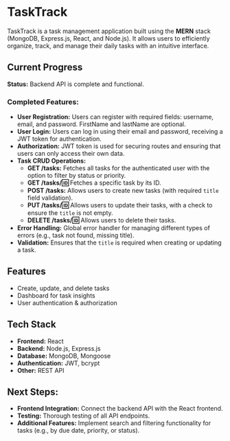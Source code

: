 # TaskTrack

TaskTrack is a task management application built using the **MERN** stack (MongoDB, Express.js, React, and Node.js). It allows users to efficiently organize, track, and manage their daily tasks with an intuitive interface.

## Current Progress

**Status:** Backend API is complete and functional.

### Completed Features:

- **User Registration:** Users can register with required fields: username, email, and password. FirstName and lastName are optional.
- **User Login:** Users can log in using their email and password, receiving a JWT token for authentication.
- **Authorization:** JWT token is used for securing routes and ensuring that users can only access their own data.
- **Task CRUD Operations:**
  - **GET /tasks:** Fetches all tasks for the authenticated user with the option to filter by status or priority.
  - **GET /tasks/:id:** Fetches a specific task by its ID.
  - **POST /tasks:** Allows users to create new tasks (with required `title` field validation).
  - **PUT /tasks/:id:** Allows users to update their tasks, with a check to ensure the `title` is not empty.
  - **DELETE /tasks/:id:** Allows users to delete their tasks.
- **Error Handling:** Global error handler for managing different types of errors (e.g., task not found, missing title).
- **Validation:** Ensures that the `title` is required when creating or updating a task.

## Features

- Create, update, and delete tasks
- Dashboard for task insights
- User authentication & authorization

## Tech Stack

- **Frontend:** React
- **Backend:** Node.js, Express.js
- **Database:** MongoDB, Mongoose
- **Authentication:** JWT, bcrypt
- **Other:** REST API

## Next Steps:

- **Frontend Integration:** Connect the backend API with the React frontend.
- **Testing:** Thorough testing of all API endpoints.
- **Additional Features:** Implement search and filtering functionality for tasks (e.g., by due date, priority, or status).
